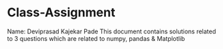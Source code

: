 # Class-Assignment
Name: Deviprasad Kajekar Pade 
This document contains solutions related to 3 questions which are related to numpy, pandas & Matplotlib
